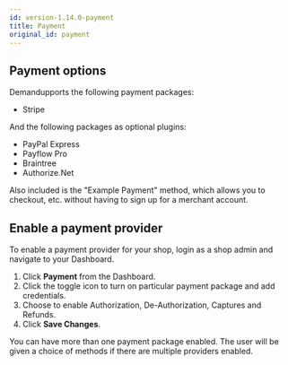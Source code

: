 ```yaml
---
id: version-1.14.0-payment
title: Payment
original_id: payment
---
```

    
## Payment options

Demandupports the following payment packages:

- Stripe

And the following packages as optional plugins:

- PayPal Express
- Payflow Pro
- Braintree
- Authorize.Net

Also included is the "Example Payment" method, which allows you to checkout, etc. without
having to sign up for a merchant account.

## Enable a payment provider

To enable a payment provider for your shop, login as a shop admin and navigate to your Dashboard.

1. Click **Payment** <i class="rui font-icon fa fa-credit-card"></i> from the Dashboard.
2. Click the toggle icon to turn on particular payment package and add credentials.
3. Choose to enable Authorization, De-Authorization, Captures and Refunds.
4. Click **Save Changes**.

You can have more than one payment package enabled. The user will be given a choice of methods if there are multiple providers enabled.
